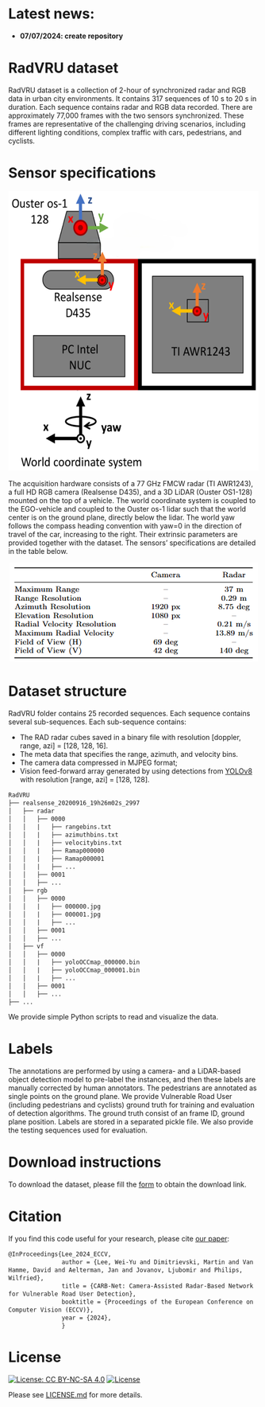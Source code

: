 # Latest news:
- **07/07/2024: create repository**

# RadVRU dataset
RadVRU dataset is a collection of 2-hour of synchronized radar and RGB data in urban city environments. It contains 317 sequences of 10 s to 20 s in duration. Each sequence contains radar and RGB data recorded. There are approximately 77,000 frames with the two sensors synchronized. These frames are representative of the challenging driving scenarios, including different lighting conditions, complex traffic with cars, pedestrians, and cyclists.

# Sensor  specifications
<p align="center">
  <img src="images/sensor_array.png" width="551" height="563" >
</p>
The acquisition hardware consists of a 77 GHz FMCW radar (TI AWR1243), a full HD RGB camera (Realsense D435), and a 3D LiDAR (Ouster OS1-128) mounted on the top of a vehicle. The world coordinate system is coupled to the EGO-vehicle and coupled to the Ouster os-1 lidar such that the world center is on the ground plane, directly below the lidar. The world yaw follows the compass heading convention with yaw=0 in the direction of travel of the car, increasing to the right. Their extrinsic parameters are provided together with the dataset. The sensors’ specifications are detailed in the table below.
<p align="center">
  <img src="images/sensor_spec.png" width="501" height="200" >
</p>

# Dataset structure
RadVRU folder contains 25 recorded sequences. Each sequence contains several sub-sequences. Each sub-sequence contains:
* The RAD radar cubes saved in a binary file with resolution [doppler, range, azi] = [128, 128, 16]. 
* The meta data that specifies the range, azimuth, and velocity bins.
* The camera data compressed in MJPEG format;
* Vision feed-forward array generated by using detections from [YOLOv8](https://github.com/ultralytics/ultralytics) with resolution [range, azi] = [128, 128].

```
RadVRU
├── realsense_20200916_19h26m02s_2997
│   ├── radar
│   │   ├── 0000
│   │   |   ├── rangebins.txt
│   │   |   ├── azimuthbins.txt
│   │   |   ├── velocitybins.txt
│   │   |   ├── Ramap000000
│   │   |   ├── Ramap000001
│   │   |   ├── ...
│   │   ├── 0001
│   │   ├── ...
│   ├── rgb
│   │   ├── 0000
│   │   |   ├── 000000.jpg
│   │   |   ├── 000001.jpg
│   │   |   ├── ...
│   │   ├── 0001
│   │   ├── ...
│   ├── vf
│   │   ├── 0000
│   │   |   ├── yoloOCCmap_000000.bin
│   │   |   ├── yoloOCCmap_000001.bin
│   │   |   ├── ...
│   │   ├── 0001
│   │   ├── ...
├── ...
```

We provide simple Python scripts to read and visualize the data.

# Labels
The annotations are performed by using a camera- and a LiDAR-based object detection model to pre-label the instances, and then these labels are manually corrected by human annotators. The pedestrians are annotated as single points on the ground plane. We provide Vulnerable Road User (including pedestrians and cyclists) ground truth for training and evaluation of detection algorithms. The ground truth consist of an frame ID, ground plane position. Labels are stored in a separated pickle file. We also provide the testing sequences used for evaluation.

# Download instructions
To download the dataset, please fill the [form](https://...) to obtain the download link.

# Citation
If you find this code useful for your research, please cite [our paper](https://...):
```
@InProceedings{Lee_2024_ECCV,
               author = {Lee, Wei-Yu and Dimitrievski, Martin and Van Hamme, David and Aelterman, Jan and Jovanov, Ljubomir and Philips, Wilfried},
               title = {CARB-Net: Camera-Assisted Radar-Based Network for Vulnerable Road User Detection},
               booktitle = {Proceedings of the European Conference on Computer Vision (ECCV)},
               year = {2024},
               }
```

# License
[![License: CC BY-NC-SA 4.0](https://img.shields.io/badge/License-CC%20BY--NC--SA%204.0-lightgrey.svg)](https://creativecommons.org/licenses/by-nc-sa/4.0/) [![License](https://img.shields.io/badge/License-BSD%202--Clause-orange.svg)](https://opensource.org/licenses/BSD-2-Clause)

Please see [LICENSE.md](LICENSE.md) for more details.
